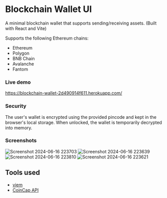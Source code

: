 # Blockchain Wallet UI

A minimal blockchain wallet that supports sending/receiving assets. (Built with React and Vite)

Supports the following Ethereum chains:
- Ethereum
- Polygon
- BNB Chain
- Avalanche
- Fantom

### Live demo

https://blockchain-wallet-2d490914f611.herokuapp.com/

### Security

The user's wallet is encrypted using the provided pincode and kept in the browser's local storage. When unlocked, the wallet is temporarily decrypted into memory.

### Screenshots

![Screenshot 2024-06-16 223703](https://github.com/davidzwfu/blockchain-wallet-ui/assets/69821833/db650a4d-3c4a-4fc3-8f13-1db1965451d5)
![Screenshot 2024-06-16 223639](https://github.com/davidzwfu/blockchain-wallet-ui/assets/69821833/8c8a512c-068c-4cfc-a411-2dee0b0e98d1)
![Screenshot 2024-06-16 223810](https://github.com/davidzwfu/blockchain-wallet-ui/assets/69821833/a8aa91cc-6da2-4d25-b579-db2fef3f166b)
![Screenshot 2024-06-16 223621](https://github.com/davidzwfu/blockchain-wallet-ui/assets/69821833/2a03ea6f-e4b0-46a0-b727-d39bb2ffda11)

## Tools used

- [viem](https://viem.sh/)
- [CoinCap API](https://docs.coincap.io)
